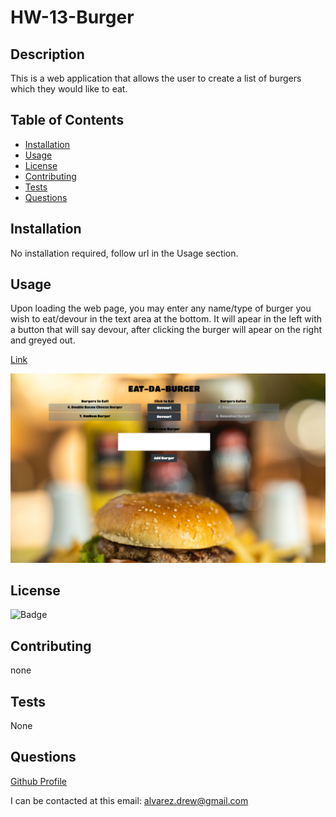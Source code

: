 # HW-13-Burger

## Description
 
This is a web application that allows the user to create a list of burgers which they would like to eat. 
 
## Table of Contents 
 
* [Installation](#Installation) 
* [Usage](#Usage) 
* [License](#License) 
* [Contributing](#Contributing) 
* [Tests](#Tests) 
* [Questions](#Questions)
 
## Installation 

No installation required, follow url in the Usage section.
 
## Usage 
 
Upon loading the web page, you may enter any name/type of burger you wish to eat/devour in the text area at the bottom. It will apear in the left with a button that will say devour, after clicking the burger will apear on the right and greyed out.

[Link](https://alvburger.herokuapp.com/)

![Screenshot](/public/assets/img/burgerSS.png)
 
## License 
 
![Badge](https://img.shields.io/badge/license-MIT-blue)
 
## Contributing 
 
none
 
## Tests 
 
None
 
## Questions 
 
[Github Profile](https://github.com/DrewAlvarez/) 
 
I can be contacted at this email: <alvarez.drew@gmail.com>